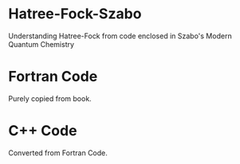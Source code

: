 # Hatree-Fock-Szabo
Understanding Hatree-Fock from code enclosed in Szabo's Modern Quantum Chemistry

# Fortran Code
Purely copied from book.

# C++ Code
Converted from Fortran Code.
